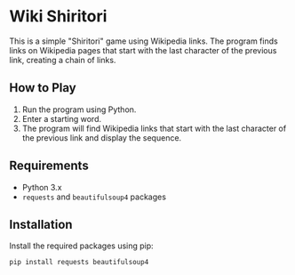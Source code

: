 # Wiki Shiritori

This is a simple "Shiritori" game using Wikipedia links. The program finds links on Wikipedia pages that start with the last character of the previous link, creating a chain of links.

## How to Play

1. Run the program using Python.
2. Enter a starting word.
3. The program will find Wikipedia links that start with the last character of the previous link and display the sequence.

## Requirements

- Python 3.x
- `requests` and `beautifulsoup4` packages

## Installation

Install the required packages using pip:

```bash
pip install requests beautifulsoup4
